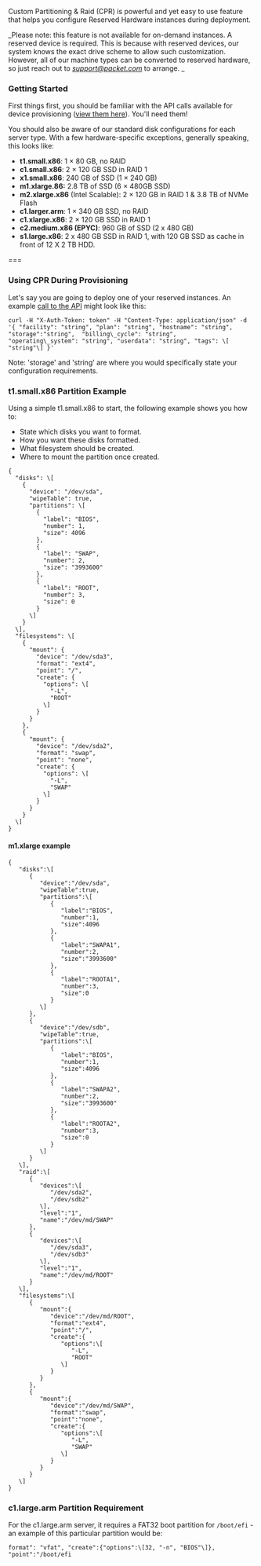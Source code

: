Custom Partitioning & Raid (CPR) is powerful and yet easy to use feature that helps you configure Reserved Hardware instances during deployment.  

_Please note: this feature is not available for on-demand instances.  A reserved device is required.  This is because with reserved devices, our system knows the exact drive scheme to allow such customization.  However, all of our machine types can be converted to reserved hardware, so just reach out to _[_support@packet.com_](mailto:support@packet.com)_ to arrange.  _

  

### Getting Started

First things first, you should be familiar with the API calls available for device provisioning ([view them here](https://www.packet.com/developers/api/devices/)).   You'll need them!

You should also be aware of our standard disk configurations for each server type.  With a few hardware-specific exceptions, generally speaking, this looks like:

*   **t1.small.x86**:   1 × 80 GB, no RAID
*   **c1.small.x86**:   2 × 120 GB SSD in RAID 1
*   **x1.small.x86**:   240 GB of SSD (1 × 240 GB)
*   **m1.xlarge.86:**   2.8 TB of SSD (6 × 480GB SSD)
*   **m2.xlarge.x86** (Intel Scalable): 2 × 120 GB in RAID 1 & 3.8 TB of NVMe Flash 
*   **c1.larger.arm**: 1 × 340 GB SSD, no RAID
*   **c1.xlarge.x86**:  2 × 120 GB SSD in RAID 1
*   **c2.medium.x86 (EPYC)**: 960 GB of SSD (2 x 480 GB)
*   **s1.large.x86**:  2 x 480 GB SSD in RAID 1, with 120 GB SSD as cache in front of 12 X 2 TB HDD. 

  

===

### Using CPR During Provisioning

Let's say you are going to deploy one of your reserved instances. An example [call to the API](https://www.packet.com/developers/api/devices/) might look like this: 

```
curl -H "X-Auth-Token: token" -H "Content-Type: application/json" -d  '{ "facility": "string", "plan": "string", "hostname": "string", "storage":"string",  "billing\_cycle": "string",    "operating\_system": "string", "userdata": "string", "tags": \[    "string"\] }'
````
Note: 'storage' and 'string' are where you would specifically state your configuration requirements.

  

### t1.small.x86 Partition Example

Using a simple t1.small.x86 to start, the following example shows you how to:

*   State which disks you want to format. 
*   How you want these disks formatted.
*   What filesystem should be created.  
*   Where to mount the partition once created. 

```
{
  "disks": \[
    {
      "device": "/dev/sda",
      "wipeTable": true,
      "partitions": \[
        {
          "label": "BIOS",
          "number": 1,
          "size": 4096
        },
        {
          "label": "SWAP",
          "number": 2,
          "size": "3993600"
        },
        {
          "label": "ROOT",
          "number": 3,
          "size": 0
        }
      \]
    }
  \],
  "filesystems": \[
    {
      "mount": {
        "device": "/dev/sda3",
        "format": "ext4",
        "point": "/",
        "create": {
          "options": \[
            "-L",
            "ROOT"
          \]
        }
      }
    },
    {
      "mount": {
        "device": "/dev/sda2",
        "format": "swap",
        "point": "none",
        "create": {
          "options": \[
            "-L",
            "SWAP"
          \]
        }
      }
    }
  \]
}
```
  


#### m1.xlarge example

```
{  
   "disks":\[  
      {  
         "device":"/dev/sda",
         "wipeTable":true,
         "partitions":\[  
            {  
               "label":"BIOS",
               "number":1,
               "size":4096
            },
            {  
               "label":"SWAPA1",
               "number":2,
               "size":"3993600"
            },
            {  
               "label":"ROOTA1",
               "number":3,
               "size":0
            }
         \]
      },
      {  
         "device":"/dev/sdb",
         "wipeTable":true,
         "partitions":\[  
            {  
               "label":"BIOS",
               "number":1,
               "size":4096
            },
            {  
               "label":"SWAPA2",
               "number":2,
               "size":"3993600"
            },
            {  
               "label":"ROOTA2",
               "number":3,
               "size":0
            }
         \]
      }
   \],
   "raid":\[  
      {  
         "devices":\[  
            "/dev/sda2",
            "/dev/sdb2"
         \],
         "level":"1",
         "name":"/dev/md/SWAP"
      },
      {  
         "devices":\[  
            "/dev/sda3",
            "/dev/sdb3"
         \],
         "level":"1",
         "name":"/dev/md/ROOT"
      }
   \],
   "filesystems":\[  
      {  
         "mount":{  
            "device":"/dev/md/ROOT",
            "format":"ext4",
            "point":"/",
            "create":{  
               "options":\[  
                  "-L",
                  "ROOT"
               \]
            }
         }
      },
      {  
         "mount":{  
            "device":"/dev/md/SWAP",
            "format":"swap",
            "point":"none",
            "create":{  
               "options":\[  
                  "-L",
                  "SWAP"
               \]
            }
         }
      }
   \]
}
```

### c1.large.arm Partition Requirement

For the c1.large.arm server, it requires a FAT32 boot partition for `/boot/efi` - an example of this particular partition would be: 

`format": "vfat", "create":{"options":\[32, "-n", "BIOS"\]}, "point":"/boot/efi`